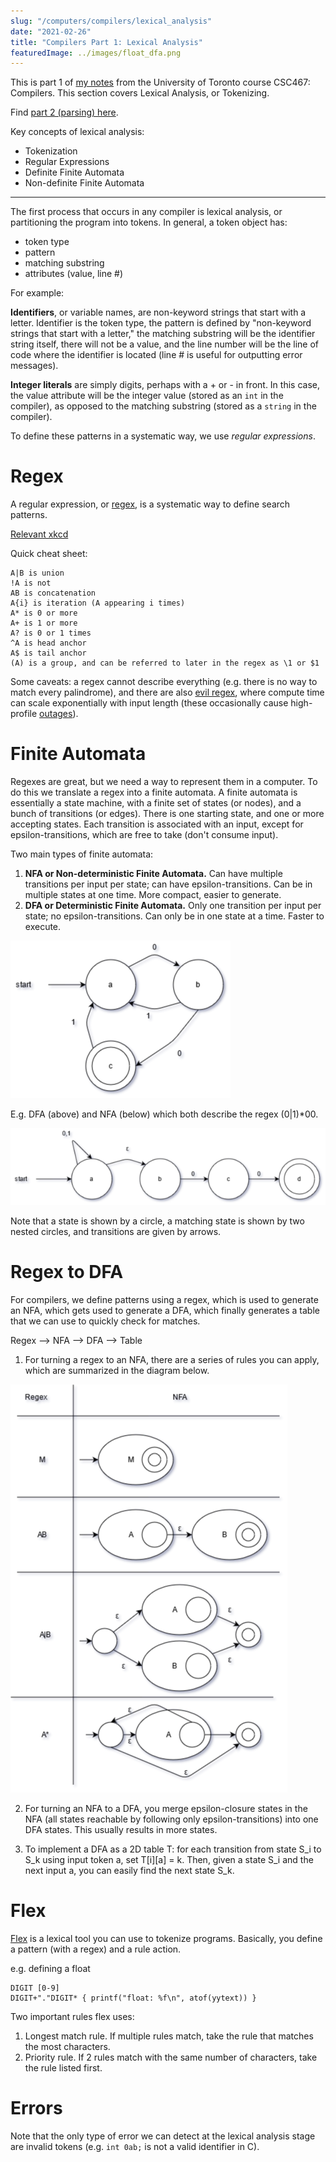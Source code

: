 ```yaml
---
slug: "/computers/compilers/lexical_analysis"
date: "2021-02-26"
title: "Compilers Part 1: Lexical Analysis"
featuredImage: ../images/float_dfa.png
---
```


This is part 1 of [my notes](/computers/compilers) from the University of Toronto course CSC467: Compilers. This section covers Lexical Analysis, or Tokenizing.

Find [part 2 (parsing) here](/computers/compilers/parsing).

Key concepts of lexical analysis:
- Tokenization
- Regular Expressions
- Definite Finite Automata
- Non-definite Finite Automata

---

The first process that occurs in any compiler is lexical analysis, or partitioning the program into tokens. In general, a token object has:
- token type
- pattern
- matching substring
- attributes (value, line #)

For example:

**Identifiers**, or variable names, are non-keyword strings that start with a letter. Identifier is the token type, the pattern is defined by "non-keyword strings that start with a letter," the matching substring will be the identifier string itself, there will not be a value, and the line number will be the line of code where the identifier is located (line # is useful for outputting error messages).

**Integer literals** are simply digits, perhaps with a + or - in front. In this case, the value attribute will be the integer value (stored as an `int` in the compiler), as opposed to the matching substring (stored as a `string` in the compiler).

To define these patterns in a systematic way, we use _regular expressions_.

# Regex

A regular expression, or [regex](https://en.wikipedia.org/wiki/Regular_expression), is a systematic way to define search patterns.

[Relevant xkcd](https://xkcd.com/208/)

Quick cheat sheet:

```
A|B is union
!A is not
AB is concatenation
A{i} is iteration (A appearing i times)
A* is 0 or more
A+ is 1 or more
A? is 0 or 1 times
^A is head anchor
A$ is tail anchor
(A) is a group, and can be referred to later in the regex as \1 or $1
```

Some caveats: a regex cannot describe everything (e.g. there is no way to match every palindrome), and there are also [evil regex](https://stackoverflow.com/questions/12841970/how-can-i-recognize-an-evil-regex), where compute time can scale exponentially with input length (these occasionally cause high-profile [outages](https://stackstatus.net/post/147710624694/outage-postmortem-july-20-2016)).

# Finite Automata

Regexes are great, but we need a way to represent them in a computer. To do this we translate a regex into a finite automata. A finite automata is essentially a state machine, with a finite set of states (or nodes), and a bunch of transitions (or edges). There is one starting state, and one or more accepting states. Each transition is associated with an input, except for epsilon-transitions, which are free to take (don't consume input).

Two main types of finite automata:
1. **NFA or Non-deterministic Finite Automata.** Can have multiple transitions per input per state; can have epsilon-transitions. Can be in multiple states at one time. More compact, easier to generate. 
2. **DFA or Deterministic Finite Automata.** Only one transition per input per state; no epsilon-transitions. Can only be in one state at a time. Faster to execute.

![Simple DFA Example](../images/simple_dfa.png)

E.g. DFA (above) and NFA (below) which both describe the regex (0|1)*00.

![Simple NFA Example](../images/simple_nfa.png)

Note that a state is shown by a circle, a matching state is shown by two nested circles, and transitions are given by arrows.

# Regex to DFA

For compilers, we define patterns using a regex, which is used to generate an NFA, which gets used to generate a DFA, which finally generates a table that we can use to quickly check for matches.

Regex --> NFA --> DFA --> Table

1. For turning a regex to an NFA, there are a series of rules you can apply, which are summarized in the diagram below.

![Regex to NFA Rules](../images/regex_to_nfa.png)

2. For turning an NFA to a DFA, you merge epsilon-closure states in the NFA (all states reachable by following only epsilon-transitions) into one DFA states. This usually results in more states.

3. To implement a DFA as a 2D table T: for each transition from state S_i to S_k using input token a, set T[i][a] = k. Then, given a state S_i and the next input a, you can easily find the next state S_k.

# Flex

[Flex](https://en.wikipedia.org/wiki/Flex_(lexical_analyser_generator)) is a lexical tool you can use to tokenize programs. Basically, you define a pattern (with a regex) and a rule action.

e.g. defining a float
```
DIGIT [0-9]
DIGIT+"."DIGIT* { printf("float: %f\n", atof(yytext)) }
```

Two important rules flex uses:
1. Longest match rule. If multiple rules match, take the rule that matches the most characters.
2. Priority rule. If 2 rules match with the same number of characters, take the rule listed first.

# Errors

Note that the only type of error we can detect at the lexical analysis stage are invalid tokens (e.g. `int 0ab;` is not a valid identifier in C). 